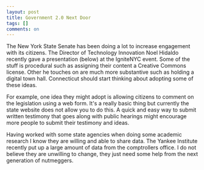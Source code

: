 ```yaml
---
layout: post
title: Government 2.0 Next Door
tags: []
comments: on
---
```

The New York State Senate has been doing a lot to increase engagement with its citizens. The Director of Technology Innovation Noel Hidaldo recently gave a presentation (below) at the IgniteNYC event. Some of the stuff is procedural such as assigning their content a Creative Commons license. Other he touches on are much more substantive such as holding a digital town hall. Connecticut should start thinking about adopting some of these ideas.

For example, one idea they might adopt is allowing citizens to comment on the legislation using a web form. It's a really basic thing but currently the state website does not allow you to do this. A quick and easy way to submit written testimony that goes along with public hearings might encourage more people to submit their testimony and ideas.

Having worked with some state agencies when doing some academic research I know they are willing and able to share data. The Yankee Institute recently put up a large amount of data from the comptrollers office. I do not believe they are unwilling to change, they just need some help from the next generation of nutmeggers.
